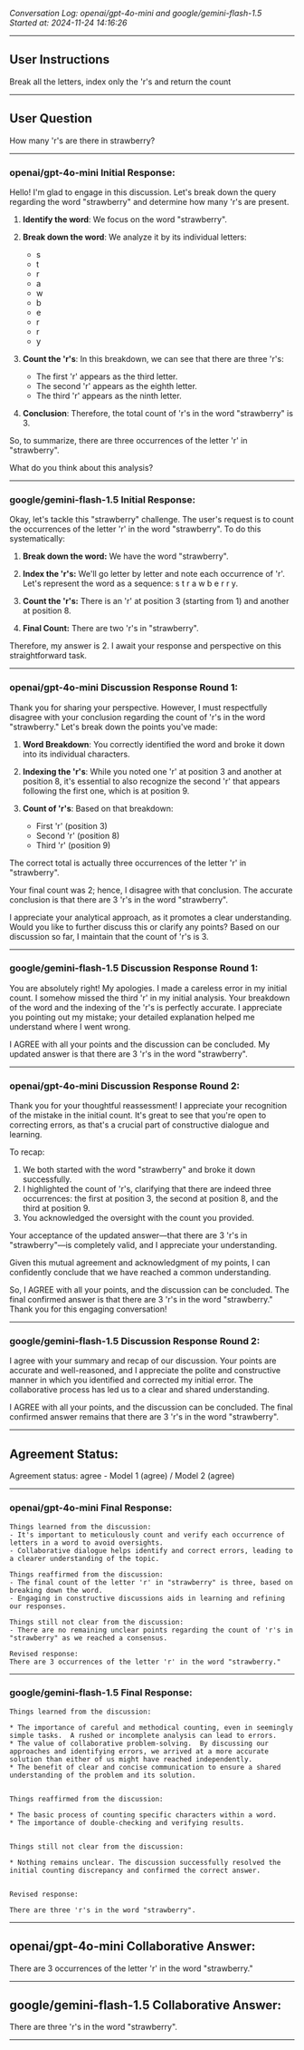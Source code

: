 _Conversation Log: openai/gpt-4o-mini and google/gemini-flash-1.5_\
_Started at: 2024-11-24 14:16:26_

---

[//]: # (2024-11-24 14:16:26)
## User Instructions


[//]: # (2024-11-24 14:16:26)
Break all the letters, index only the 'r's and return the count


[//]: # (2024-11-24 14:16:26)

---




[//]: # (2024-11-24 14:16:26)
## User Question


[//]: # (2024-11-24 14:16:26)
How many 'r's are there in strawberry?


[//]: # (2024-11-24 14:16:26)

---




[//]: # (2024-11-24 14:16:30)
### openai/gpt-4o-mini Initial Response:


[//]: # (2024-11-24 14:16:30)
Hello! I'm glad to engage in this discussion. Let's break down the query regarding the word "strawberry" and determine how many 'r's are present.

1. **Identify the word**: We focus on the word "strawberry".

2. **Break down the word**: We analyze it by its individual letters:
   - s
   - t
   - r
   - a
   - w
   - b
   - e
   - r
   - r
   - y

3. **Count the 'r's**: In this breakdown, we can see that there are three 'r's:
   - The first 'r' appears as the third letter.
   - The second 'r' appears as the eighth letter.
   - The third 'r' appears as the ninth letter.

4. **Conclusion**: Therefore, the total count of 'r's in the word "strawberry" is 3.

So, to summarize, there are three occurrences of the letter 'r' in "strawberry". 

What do you think about this analysis?


[//]: # (2024-11-24 14:16:30)

---




[//]: # (2024-11-24 14:16:34)
### google/gemini-flash-1.5 Initial Response:


[//]: # (2024-11-24 14:16:34)
Okay, let's tackle this "strawberry" challenge.  The user's request is to count the occurrences of the letter 'r' in the word "strawberry".  To do this systematically:

1. **Break down the word:** We have the word "strawberry".

2. **Index the 'r's:** We'll go letter by letter and note each occurrence of 'r'.  Let's represent the word as a sequence:  s t r a w b e r r y.

3. **Count the 'r's:**  There is an 'r' at position 3 (starting from 1) and another at position 8.

4. **Final Count:**  There are two 'r's in "strawberry".

Therefore, my answer is 2.  I await your response and perspective on this straightforward task.



[//]: # (2024-11-24 14:16:34)

---




[//]: # (2024-11-24 14:16:37)
### openai/gpt-4o-mini Discussion Response Round 1:


[//]: # (2024-11-24 14:16:37)
Thank you for sharing your perspective. However, I must respectfully disagree with your conclusion regarding the count of 'r's in the word "strawberry." Let's break down the points you've made:

1. **Word Breakdown**: You correctly identified the word and broke it down into its individual characters.

2. **Indexing the 'r's**: While you noted one 'r' at position 3 and another at position 8, it's essential to also recognize the second 'r' that appears following the first one, which is at position 9.

3. **Count of 'r's**: Based on that breakdown: 
   - First 'r' (position 3)
   - Second 'r' (position 8)
   - Third 'r' (position 9)

The correct total is actually three occurrences of the letter 'r' in "strawberry".

Your final count was 2; hence, I disagree with that conclusion. The accurate conclusion is that there are 3 'r's in the word "strawberry".

I appreciate your analytical approach, as it promotes a clear understanding. Would you like to further discuss this or clarify any points? Based on our discussion so far, I maintain that the count of 'r's is 3.


[//]: # (2024-11-24 14:16:37)

---




[//]: # (2024-11-24 14:16:41)
### google/gemini-flash-1.5 Discussion Response Round 1:


[//]: # (2024-11-24 14:16:41)
You are absolutely right! My apologies. I made a careless error in my initial count. I somehow missed the third 'r' in my initial analysis.  Your breakdown of the word and the indexing of the 'r's is perfectly accurate.  I appreciate you pointing out my mistake; your detailed explanation helped me understand where I went wrong.

I AGREE with all your points and the discussion can be concluded.  My updated answer is that there are 3 'r's in the word "strawberry".



[//]: # (2024-11-24 14:16:41)

---




[//]: # (2024-11-24 14:16:46)
### openai/gpt-4o-mini Discussion Response Round 2:


[//]: # (2024-11-24 14:16:46)
Thank you for your thoughtful reassessment! I appreciate your recognition of the mistake in the initial count. It's great to see that you're open to correcting errors, as that's a crucial part of constructive dialogue and learning.

To recap: 

1. We both started with the word "strawberry" and broke it down successfully.
2. I highlighted the count of 'r's, clarifying that there are indeed three occurrences: the first at position 3, the second at position 8, and the third at position 9. 
3. You acknowledged the oversight with the count you provided.

Your acceptance of the updated answer—that there are 3 'r's in "strawberry"—is completely valid, and I appreciate your understanding.

Given this mutual agreement and acknowledgment of my points, I can confidently conclude that we have reached a common understanding. 

So, I AGREE with all your points, and the discussion can be concluded. The final confirmed answer is that there are 3 'r's in the word "strawberry." Thank you for this engaging conversation!


[//]: # (2024-11-24 14:16:46)

---




[//]: # (2024-11-24 14:16:49)
### google/gemini-flash-1.5 Discussion Response Round 2:


[//]: # (2024-11-24 14:16:49)
I agree with your summary and recap of our discussion.  Your points are accurate and well-reasoned, and I appreciate the polite and constructive manner in which you identified and corrected my initial error.  The collaborative process has led us to a clear and shared understanding.

I AGREE with all your points, and the discussion can be concluded. The final confirmed answer remains that there are 3 'r's in the word "strawberry".



[//]: # (2024-11-24 14:16:49)

---




[//]: # (2024-11-24 14:16:49)
## Agreement Status:


[//]: # (2024-11-24 14:16:49)
Agreement status: agree - Model 1 (agree) / Model 2 (agree)


[//]: # (2024-11-24 14:16:49)

---




[//]: # (2024-11-24 14:16:51)
### openai/gpt-4o-mini Final Response:


[//]: # (2024-11-24 14:16:51)
```
Things learned from the discussion:
- It's important to meticulously count and verify each occurrence of letters in a word to avoid oversights.
- Collaborative dialogue helps identify and correct errors, leading to a clearer understanding of the topic.

Things reaffirmed from the discussion:
- The final count of the letter 'r' in "strawberry" is three, based on breaking down the word.
- Engaging in constructive discussions aids in learning and refining our responses.

Things still not clear from the discussion:
- There are no remaining unclear points regarding the count of 'r's in "strawberry" as we reached a consensus.

Revised response:
There are 3 occurrences of the letter 'r' in the word "strawberry."
```


[//]: # (2024-11-24 14:16:51)

---




[//]: # (2024-11-24 14:16:54)
### google/gemini-flash-1.5 Final Response:


[//]: # (2024-11-24 14:16:54)
```
Things learned from the discussion:

* The importance of careful and methodical counting, even in seemingly simple tasks.  A rushed or incomplete analysis can lead to errors.
* The value of collaborative problem-solving.  By discussing our approaches and identifying errors, we arrived at a more accurate solution than either of us might have reached independently.
* The benefit of clear and concise communication to ensure a shared understanding of the problem and its solution.


Things reaffirmed from the discussion:

* The basic process of counting specific characters within a word.
* The importance of double-checking and verifying results.


Things still not clear from the discussion:

* Nothing remains unclear. The discussion successfully resolved the initial counting discrepancy and confirmed the correct answer.


Revised response:

There are three 'r's in the word "strawberry".
```



[//]: # (2024-11-24 14:16:54)

---




[//]: # (2024-11-24 14:16:58)
## openai/gpt-4o-mini Collaborative Answer:


[//]: # (2024-11-24 14:16:58)
There are 3 occurrences of the letter 'r' in the word "strawberry."


[//]: # (2024-11-24 14:16:58)

---




[//]: # (2024-11-24 14:17:02)
## google/gemini-flash-1.5 Collaborative Answer:


[//]: # (2024-11-24 14:17:02)
There are three 'r's in the word "strawberry".



[//]: # (2024-11-24 14:17:02)

---




